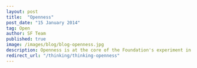 ```yaml
---
layout: post
title:  "Openness"
post_date: "15 January 2014"
tag: Open
author: SF Team
published: true
image: /images/blog/blog-openness.jpg
description: Openness is at the core of the Foundation's experiment in the world. Our founder and funder, Mark Shuttleworth...
redirect_url: "/thinking/thinking-openness"
---
```

